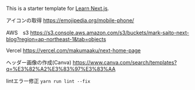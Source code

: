 This is a starter template for [Learn Next.js](https://nextjs.org/learn).

アイコンの取得
https://emojipedia.org/mobile-phone/

AWS　s3
https://s3.console.aws.amazon.com/s3/buckets/mark-saito-next-blog?region=ap-northeast-1&tab=objects

Vercel
https://vercel.com/makumaaku/next-home-page

ヘッダー画像の作成(Canva)
https://www.canva.com/search/templates?q=%E3%82%A2%E3%83%97%E3%83%AA

lintエラー修正
`yarn run lint --fix`